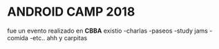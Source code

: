 # ANDROID CAMP 2018
fue un evento realizado en **CBBA**
existio
-charlas 
-paseos 
-study jams 
-comida
-etc.. 
ahh y carpitas 